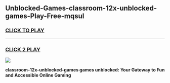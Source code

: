 
## Unblocked-Games-classroom-12x-unblocked-games-Play-Free-mqsul
<h3>
<a href="https://premium76.site?title=classroom-12x-unblocked-games&ref=12A">CLICK TO PLAY</a></h3>
<hr>

<h3>
<a href="https://premium76.site?title=classroom-12x-unblocked-games&ref=12A">CLICK 2 PLAY</a>
  
</h3>

<a href="https://premium76.site?title=classroom-12x-unblocked-games&ref=12A"><img src="https://clearcache.store/games.png"></a>


**classroom-12x-unblocked-games games unblocked: Your Gateway to Fun and Accessible Online Gaming**
